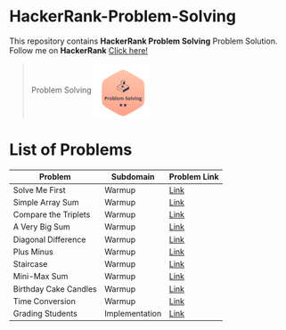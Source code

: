 # HackerRank-Problem-Solving
This repository contains **HackerRank Problem Solving** Problem Solution.
Follow me on **HackerRank** [Click here!](https://www.hackerrank.com/arwazkhan189)

> Problem Solving  <code><img align="center" height='100' src='https://github.com/arwazkhan189/HackerRank-Problem-Solving/blob/main/problemsolving.png' alt="Problem Solving"/></code>

# List of Problems


| Problem     | Subdomain   | Problem Link|
| ----------- | ----------- | ----------- |
| Solve Me First |  Warmup     | [Link](https://www.hackerrank.com/challenges/solve-me-first)    |
| Simple Array Sum |  Warmup     | [Link](https://www.hackerrank.com/challenges/simple-array-sum)    |
| Compare the Triplets |  Warmup     | [Link](https://www.hackerrank.com/challenges/compare-the-triplets)    |
| A Very Big Sum |  Warmup     | [Link](https://www.hackerrank.com/challenges/a-very-big-sum)    |
| Diagonal Difference |  Warmup     | [Link](https://www.hackerrank.com/challenges/diagonal-difference)    |
| Plus Minus |  Warmup     | [Link](https://www.hackerrank.com/challenges/plus-minus)    |
| Staircase |  Warmup     | [Link](https://www.hackerrank.com/challenges/staircase)    |
| Mini-Max Sum |  Warmup     | [Link](https://www.hackerrank.com/challenges/mini-max-sum)    |
| Birthday Cake Candles |  Warmup     | [Link](https://www.hackerrank.com/challenges/birthday-cake-candles)    |
| Time Conversion |  Warmup     | [Link](https://www.hackerrank.com/challenges/time-conversion)    |
| Grading Students | Implementation | [Link](https://www.hackerrank.com/challenges/grading) |
